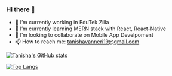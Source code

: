 ### Hi there 👋

- 🔭 I’m currently working in EduTek Zilla
- 🌱 I’m currently learning MERN stack with React, React-Native
- 👯 I’m looking to collaborate on Mobile App Develpoment
- 📫 How to reach me: tanishavanneri19@gmail.com


[![Tanisha's GitHub stats](https://github-readme-stats.vercel.app/api?username=19tanisha)](https://github.com/19tanisha/github-readme-stats)

[![Top Langs](https://github-readme-stats.vercel.app/api/top-langs/?username=19tanisha&layout=compact)](https://github.com/19tanisha/github-readme-stats)
